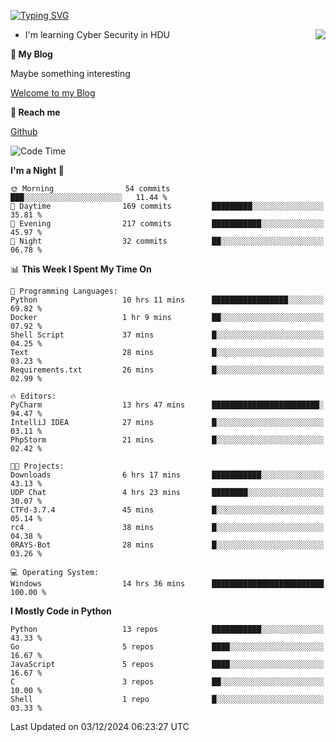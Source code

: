 [![Typing SVG](https://readme-typing-svg.herokuapp.com?font=Fira+Code&pause=1000&random=false&width=450&height=60&lines=Hello+%F0%9F%91%8B%F0%9F%8F%BB;I'm+JBNRZ)](https://git.io/typing-svg)

<a href="#">
  <img align="right" src="https://github-readme-stats.vercel.app/api?username=JBNRZ&show_icons=true&bg_color=15,f2f7fd,E0EAFC" />
</a>

- I'm learning Cyber Security in HDU

 **🌱 My Blog**

Maybe something interesting

[Welcome to my Blog](https://jbnrz.com.cn/)

 **💬 Reach me** 

[Github](https://github.com/JBNRZ)


<!--START_SECTION:waka-->
![Code Time](http://img.shields.io/badge/Code%20Time-768%20hrs%201%20min-blue)

**I'm a Night 🦉** 

```text
🌞 Morning                54 commits          ███░░░░░░░░░░░░░░░░░░░░░░   11.44 % 
🌆 Daytime                169 commits         █████████░░░░░░░░░░░░░░░░   35.81 % 
🌃 Evening                217 commits         ███████████░░░░░░░░░░░░░░   45.97 % 
🌙 Night                  32 commits          ██░░░░░░░░░░░░░░░░░░░░░░░   06.78 % 
```


📊 **This Week I Spent My Time On** 

```text
💬 Programming Languages: 
Python                   10 hrs 11 mins      █████████████████░░░░░░░░   69.82 % 
Docker                   1 hr 9 mins         ██░░░░░░░░░░░░░░░░░░░░░░░   07.92 % 
Shell Script             37 mins             █░░░░░░░░░░░░░░░░░░░░░░░░   04.25 % 
Text                     28 mins             █░░░░░░░░░░░░░░░░░░░░░░░░   03.23 % 
Requirements.txt         26 mins             █░░░░░░░░░░░░░░░░░░░░░░░░   02.99 % 

🔥 Editors: 
PyCharm                  13 hrs 47 mins      ████████████████████████░   94.47 % 
IntelliJ IDEA            27 mins             █░░░░░░░░░░░░░░░░░░░░░░░░   03.11 % 
PhpStorm                 21 mins             █░░░░░░░░░░░░░░░░░░░░░░░░   02.42 % 

🐱‍💻 Projects: 
Downloads                6 hrs 17 mins       ███████████░░░░░░░░░░░░░░   43.13 % 
UDP Chat                 4 hrs 23 mins       ████████░░░░░░░░░░░░░░░░░   30.07 % 
CTFd-3.7.4               45 mins             █░░░░░░░░░░░░░░░░░░░░░░░░   05.14 % 
rc4                      38 mins             █░░░░░░░░░░░░░░░░░░░░░░░░   04.38 % 
0RAYS-Bot                28 mins             █░░░░░░░░░░░░░░░░░░░░░░░░   03.26 % 

💻 Operating System: 
Windows                  14 hrs 36 mins      █████████████████████████   100.00 % 
```

**I Mostly Code in Python** 

```text
Python                   13 repos            ███████████░░░░░░░░░░░░░░   43.33 % 
Go                       5 repos             ████░░░░░░░░░░░░░░░░░░░░░   16.67 % 
JavaScript               5 repos             ████░░░░░░░░░░░░░░░░░░░░░   16.67 % 
C                        3 repos             ██░░░░░░░░░░░░░░░░░░░░░░░   10.00 % 
Shell                    1 repo              █░░░░░░░░░░░░░░░░░░░░░░░░   03.33 % 
```




 Last Updated on 03/12/2024 06:23:27 UTC
<!--END_SECTION:waka-->
